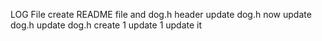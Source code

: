 LOG File
create README file and dog.h header
update dog.h
now
update dog.h
update dog.h
create 1
update 1
update it

